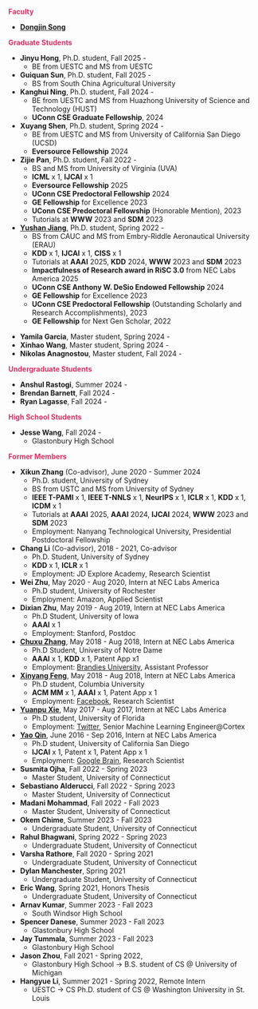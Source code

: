 
**<span style="color:#DE3163">Faculty</span>**
* [**Dongjin Song**](https://songdj.github.io/)

**<span style="color:#DE3163">Graduate Students</span>**
* **Jinyu Hong**, Ph.D. student, Fall 2025 -
  * BE from UESTC and MS from UESTC
* **Guiquan Sun**, Ph.D. student, Fall 2025 -
  * BS from South China Agricultural University
* **Kanghui Ning**, Ph.D. student, Fall 2024 -
  * BE from UESTC and MS from Huazhong University of Science and Technology (HUST)
  * **UConn CSE Graduate Fellowship**, 2024
* **Xuyang Shen**, Ph.D. student, Spring 2024 -
  * BE from UESTC and MS from University of California San Diego (UCSD)
  * **Eversource Fellowship** 2024
* **Zijie Pan**, Ph.D. student, Fall 2022 -
  * BS and MS from University of Virginia (UVA)
  * **ICML** x 1, **IJCAI** x 1
  * **Eversource Fellowship** 2025
  * **UConn CSE Predoctoral Fellowship** 2024
  * **GE Fellowship** for Excellence 2023
  * **UConn CSE Predoctoral Fellowship** (Honorable Mention), 2023
  * Tutorials at **WWW** 2023 and **SDM** 2023
* [**Yushan Jiang**](https://sites.google.com/view/jayjiang/home), Ph.D. student, Spring 2022 -
  * BS from CAUC and MS from Embry-Riddle Aeronautical University (ERAU)
  * **KDD** x 1, **IJCAI** x 1, **CISS** x 1
  * Tutorials at **AAAI** 2025, **KDD** 2024, **WWW** 2023 and **SDM** 2023
  * **Impactfulness of Research award in RiSC 3.0** from NEC Labs America 2025
  * **UConn CSE Anthony W. DeSio Endowed Fellowship** 2024
  * **GE Fellowship** for Excellence 2023
  * **UConn CSE Predoctoral Fellowship** (Outstanding Scholarly and Research Accomplishments), 2023
  * **GE Fellowship** for Next Gen Scholar, 2022
<!--* **Qianying Ren**, Ph.D. student, Fall 2021 -
  * BS from Huazhong Agricultural University
  * **ICDM** x 1,
  * **UConn CSE Predoctoral Honorable Mention**, 2024
  * **GE Fellowship** for Excellence, 2023
  * **GE Fellowship**, 2022
  * **Cigna Fellowship**, 2021-->
* **Yamila Garcia**, Master student, Spring 2024 -
* **Xinhao Wang**, Master student, Spring 2024 -
* **Nikolas Anagnostou**, Master student, Fall 2024 -

**<span style="color:#DE3163">Undergraduate Students</span>**
* **Anshul Rastogi**, Summer 2024 -
* **Brendan Barnett**, Fall 2024 -
* **Ryan Lagasse**, Fall 2024 -

**<span style="color:#DE3163">High School Students</span>**
* **Jesse Wang**, Fall 2024 -
  * Glastonbury High School

**<span style="color:#DE3163">Former Members</span>**
* **Xikun Zhang** (Co-advisor), June 2020 - Summer 2024
  * Ph.D. student, University of Sydney
  * BS from USTC and MS from University of Sydney
  * **IEEE T-PAMI** x 1, **IEEE T-NNLS** x 1, **NeurIPS** x 1, **ICLR** x 1, **KDD** x 1, **ICDM** x 1
  * Tutorials at **AAAI** 2025, **AAAI** 2024, **IJCAI** 2024, **WWW** 2023 and **SDM** 2023
  * Employment: Nanyang Technological University, Presidential Postdoctoral Fellowship
* **Chang Li** (Co-advisor), 2018 - 2021, Co-advisor
  * Ph.D. Student, University of Sydney
  * **KDD** x 1, **ICLR** x 1
  * Employment: JD Explore Academy, Research Scientist
* **Wei Zhu**, May 2020 - Aug 2020, Intern at NEC Labs America
  * Ph.D student, University of Rochester
  * Employment: Amazon, Applied Scientist
* **Dixian Zhu**, May 2019 - Aug 2019, Intern at NEC Labs America
  * Ph.D Student, University of Iowa
  * **AAAI** x 1
  * Employment: Stanford, Postdoc
* [**Chuxu Zhang**](https://chuxuzhang.github.io/), May 2018 - Aug 2018, Intern at NEC Labs America
  * Ph.D Student, University of Notre Dame
  * **AAAI** x 1, **KDD** x 1, Patent App x1
  * Employment: [Brandies University](https://www.brandeis.edu/), Assistant Professor
* [**Xinyang Feng**](http://www.columbia.edu/~xf2143/), May 2018 - Aug 2018, Intern at NEC Labs America
  * Ph.D student, Columbia University
  * **ACM MM** x 1, **AAAI** x 1, Patent App x 1
  * Employment: [Facebook](www.facebook.com), Research Scientist
* [**Yuanpu Xie**](https://www.linkedin.com/in/yuanpu-x-712a6353/), May 2017 - Aug 2017, Intern at NEC Labs America
  * Ph.D student, University of Florida
  * Employment: [Twitter](https://twitter.com/), Senior Machine Learning Engineer@Cortex
* [**Yao Qin**](http://cseweb.ucsd.edu/~yaq007/), June 2016 - Sep 2016, Intern at NEC Labs America
  * Ph.D student, University of California San Diego
  * **IJCAI** x 1, Patent x 1, Patent App x 1
  * Employment: [Google Brain](https://research.google/teams/brain/), Research Scientist
* **Susmita Ojha**, Fall 2022 - Spring 2023
  * Master Student, University of Connecticut
* **Sebastiano Alderucci**, Fall 2022 - Spring 2023
  * Master Student, University of Connecticut
* **Madani Mohammad**, Fall 2022 - Fall 2023
  * Master Student, University of Connecticut
* **Okem Chime**, Summer 2023 - Fall 2023
  * Undergraduate Student, University of Connecticut
* **Rahul Bhagwani**, Spring 2022 - Spring 2023
  * Undergraduate Student, University of Connecticut
* **Varsha Rathore**, Fall 2020 - Spring 2021
  * Undergraduate Student, University of Connecticut
* **Dylan Manchester**, Spring 2021
  * Undergraduate Student, University of Connecticut
* **Eric Wang**, Spring 2021, Honors Thesis
  * Undergraduate Student, University of Connecticut
* **Arnav Kumar**, Summer 2023 - Fall 2023
  * South Windsor High School
* **Spencer Danese**, Summer 2023 - Fall 2023
  * Glastonbury High School
* **Jay Tummala**, Summer 2023 - Fall 2023
  * Glastonbury High School
* **Jason Zhou**, Fall 2021 - Spring 2022,
  * Glastonbury High School -> B.S. student of CS @ University of Michigan
* **Hangyue Li**, Summer 2021 - Spring 2022, Remote Intern
  * UESTC -> CS Ph.D. student of CS @ Washington University in St. Louis
